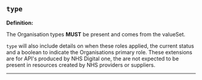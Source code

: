 ## `type`

<b>Definition:</b>

The Organisation types **MUST** be present and comes from the valueSet.

`type` will also include details on when these roles applied, the current status and a boolean to indicate the Organisations primary role. These extensions are for API's produced by NHS Digital one, the are not expected to be present in resources created by NHS providers or suppliers.

---

